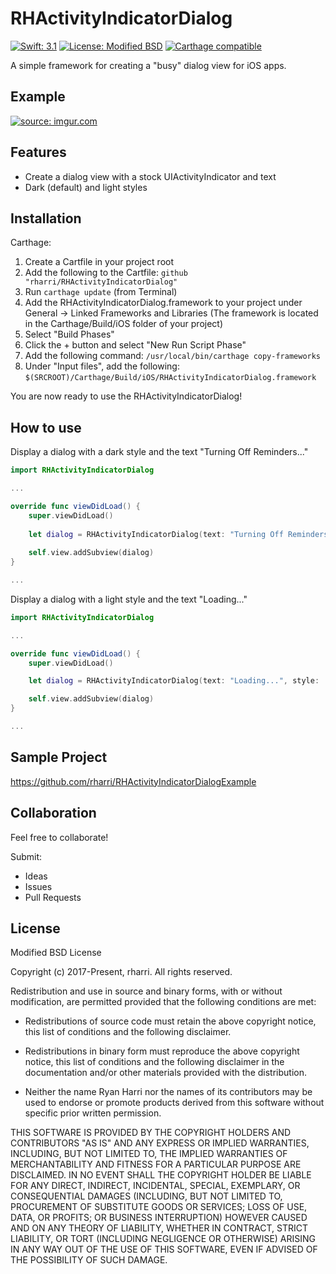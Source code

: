 # RHActivityIndicatorDialog

[![Swift: 3.1](https://img.shields.io/badge/Swift-3.1-blue.svg)](https://swift.org)
[![License: Modified BSD](https://img.shields.io/badge/License-Modified%20BSD-red.svg)]()
[![Carthage compatible](https://img.shields.io/badge/Carthage-compatible-4BC51D.svg?style=flat)](https://github.com/Carthage/Carthage)

A simple framework for creating a "busy" dialog view for iOS apps.

## Example

<a href="http://imgur.com/IrvrwTB"><img src="http://i.imgur.com/IrvrwTB.gif" title="source: imgur.com" /></a>

## Features

* Create a dialog view with a stock UIActivityIndicator and text
* Dark (default) and light styles

## Installation

Carthage:

1. Create a Cartfile in your project root
2. Add the following to the Cartfile:
    `github "rharri/RHActivityIndicatorDialog"`
3. Run `carthage update` (from Terminal)
4. Add the RHActivityIndicatorDialog.framework to your project under General -> Linked Frameworks and Libraries 
(The framework is located in the Carthage/Build/iOS folder of your project)
5. Select "Build Phases"
6. Click the + button and select "New Run Script Phase"
7. Add the following command:
    `/usr/local/bin/carthage copy-frameworks`
8. Under "Input files", add the following:
    `$(SRCROOT)/Carthage/Build/iOS/RHActivityIndicatorDialog.framework`

You are now ready to use the RHActivityIndicatorDialog!

## How to use

Display a dialog with a dark style and the text "Turning Off Reminders..." 

```Swift
import RHActivityIndicatorDialog

...

override func viewDidLoad() {
    super.viewDidLoad()
    
    let dialog = RHActivityIndicatorDialog(text: "Turning Off Reminders...")
    
    self.view.addSubview(dialog)
}

...

```

Display a dialog with a light style and the text "Loading..."

```Swift
import RHActivityIndicatorDialog

...

override func viewDidLoad() {
    super.viewDidLoad()

    let dialog = RHActivityIndicatorDialog(text: "Loading...", style: .light)

    self.view.addSubview(dialog)
}

...

```

## Sample Project

https://github.com/rharri/RHActivityIndicatorDialogExample

## Collaboration

Feel free to collaborate!

Submit:

* Ideas
* Issues
* Pull Requests

## License

Modified BSD License

Copyright (c) 2017-Present, rharri. All rights reserved.

Redistribution and use in source and binary forms, with or without
modification, are permitted provided that the following conditions are met:

* Redistributions of source code must retain the above copyright
notice, this list of conditions and the following disclaimer.

* Redistributions in binary form must reproduce the above copyright
notice, this list of conditions and the following disclaimer in the
documentation and/or other materials provided with the distribution.

* Neither the name Ryan Harri nor the names of its contributors may be used
to endorse or promote products derived from this software without specific prior
written permission.

THIS SOFTWARE IS PROVIDED BY THE COPYRIGHT HOLDERS AND CONTRIBUTORS "AS IS" AND
ANY EXPRESS OR IMPLIED WARRANTIES, INCLUDING, BUT NOT LIMITED TO, THE IMPLIED
WARRANTIES OF MERCHANTABILITY AND FITNESS FOR A PARTICULAR PURPOSE ARE
DISCLAIMED. IN NO EVENT SHALL THE COPYRIGHT HOLDER BE LIABLE FOR ANY
DIRECT, INDIRECT, INCIDENTAL, SPECIAL, EXEMPLARY, OR CONSEQUENTIAL DAMAGES
(INCLUDING, BUT NOT LIMITED TO, PROCUREMENT OF SUBSTITUTE GOODS OR SERVICES;
LOSS OF USE, DATA, OR PROFITS; OR BUSINESS INTERRUPTION) HOWEVER CAUSED AND
ON ANY THEORY OF LIABILITY, WHETHER IN CONTRACT, STRICT LIABILITY, OR TORT
(INCLUDING NEGLIGENCE OR OTHERWISE) ARISING IN ANY WAY OUT OF THE USE OF THIS
SOFTWARE, EVEN IF ADVISED OF THE POSSIBILITY OF SUCH DAMAGE.
